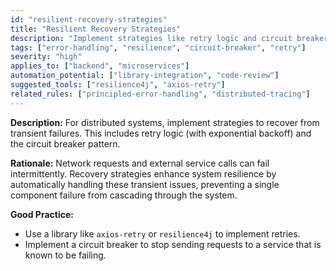 ```yaml
---
id: "resilient-recovery-strategies"
title: "Resilient Recovery Strategies"
description: "Implement strategies like retry logic and circuit breaker patterns to recover from transient failures in distributed systems."
tags: ["error-handling", "resilience", "circuit-breaker", "retry"]
severity: "high"
applies_to: ["backend", "microservices"]
automation_potential: ["library-integration", "code-review"]
suggested_tools: ["resilience4j", "axios-retry"]
related_rules: ["principled-error-handling", "distributed-tracing"]
---
```


**Description:** For distributed systems, implement strategies to recover from transient failures. This includes retry logic (with exponential backoff) and the circuit breaker pattern.

**Rationale:** Network requests and external service calls can fail intermittently. Recovery strategies enhance system resilience by automatically handling these transient issues, preventing a single component failure from cascading through the system.

**Good Practice:**
- Use a library like `axios-retry` or `resilience4j` to implement retries.
- Implement a circuit breaker to stop sending requests to a service that is known to be failing.
